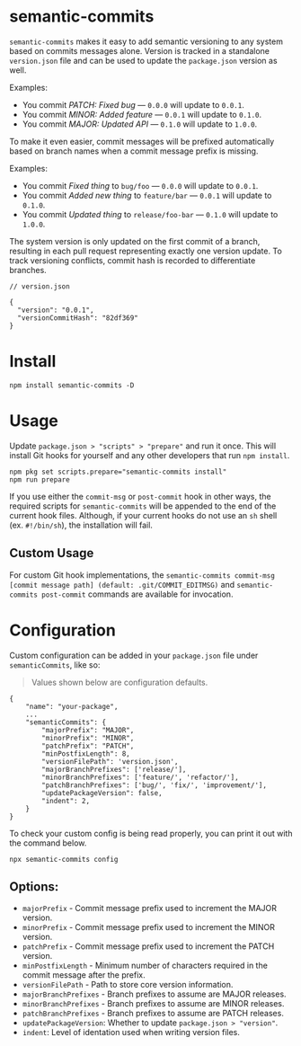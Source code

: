 # semantic-commits

`semantic-commits` makes it easy to add semantic versioning to any system based on commits messages alone. Version is tracked in a standalone `version.json` file and can be used to update the `package.json` version as well.

Examples:
- You commit *PATCH: Fixed bug* — `0.0.0` will update to `0.0.1`.
- You commit *MINOR: Added feature* — `0.0.1` will update to `0.1.0`.
- You commit *MAJOR: Updated API* — `0.1.0` will update to `1.0.0`.

To make it even easier, commit messages will be prefixed automatically based on branch names when a commit message prefix is missing.

Examples:
- You commit *Fixed thing* to `bug/foo` — `0.0.0` will update to `0.0.1`.
- You commit *Added new thing* to `feature/bar` — `0.0.1` will update to `0.1.0`.
- You commit *Updated thing* to `release/foo-bar` — `0.1.0` will update to `1.0.0`.

The system version is only updated on the first commit of a branch, resulting in each pull request representing exactly one version update. To track versioning conflicts, commit hash is recorded to differentiate branches.

```
// version.json

{
  "version": "0.0.1",
  "versionCommitHash": "82df369"
}
```

# Install

```
npm install semantic-commits -D
```

# Usage
Update `package.json > "scripts" > "prepare"` and run it once. This will install Git hooks for yourself and any other developers that run `npm install`.
```
npm pkg set scripts.prepare="semantic-commits install"
npm run prepare
```

If you use either the `commit-msg` or `post-commit` hook in other ways, the required scripts for `semantic-commits` will be appended to the end of the current hook files. Although, if your current hooks do not use an `sh` shell (ex. `#!/bin/sh`), the installation will fail.

## Custom Usage

For custom Git hook implementations, the `semantic-commits commit-msg [commit message path] (default: .git/COMMIT_EDITMSG)` and `semantic-commits post-commit` commands are available for invocation.

# Configuration

Custom configuration can be added in your `package.json` file under `semanticCommits`, like so:

> Values shown below are configuration defaults.

```
{
    "name": "your-package",
    ...
    "semanticCommits": {
        "majorPrefix": "MAJOR",
        "minorPrefix": "MINOR",
        "patchPrefix": "PATCH",
        "minPostfixLength": 8,
        "versionFilePath": 'version.json',
        "majorBranchPrefixes": ['release/'],
        "minorBranchPrefixes": ['feature/', 'refactor/'],
        "patchBranchPrefixes": ['bug/', 'fix/', 'improvement/'],
        "updatePackageVersion": false,
        "indent": 2,
    }
}
```

To check your custom config is being read properly, you can print it out with the command below.
```
npx semantic-commits config
```

## Options:
- `majorPrefix` - Commit message prefix used to increment the MAJOR version.
- `minorPrefix` - Commit message prefix used to increment the MINOR version.
- `patchPrefix` - Commit message prefix used to increment the PATCH version.
- `minPostfixLength` - Minimum number of characters required in the commit message after the prefix.
- `versionFilePath` - Path to store core version information.
- `majorBranchPrefixes` - Branch prefixes to assume are MAJOR releases.
- `minorBranchPrefixes` - Branch prefixes to assume are MINOR releases.
- `patchBranchPrefixes` - Branch prefixes to assume are PATCH releases.
- `updatePackageVersion`: Whether to update `package.json > "version"`.
- `indent`: Level of identation used when writing version files.
